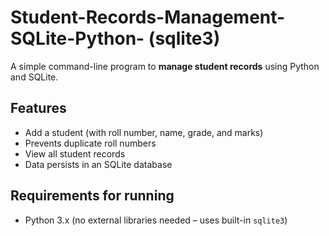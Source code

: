 # Student-Records-Management-SQLite-Python- (sqlite3)
A simple command-line program to **manage student records** using Python and SQLite.

## Features
- Add a student (with roll number, name, grade, and marks)
- Prevents duplicate roll numbers
- View all student records
- Data persists in an SQLite database

## Requirements for running 
- Python 3.x (no external libraries needed – uses built-in `sqlite3`)
